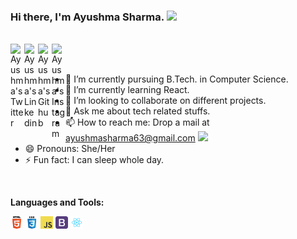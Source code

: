 ### Hi there, I'm Ayushma Sharma. <img height="20" src="https://github.com/TheDudeThatCode/TheDudeThatCode/blob/master/Assets/Hi.gif">


<br>
<a href="https://twitter.com/AyushmaSharma8">
  <img align="left" alt="Ayushma's Twitter" width="22px" src="https://cdn.jsdelivr.net/npm/simple-icons@v3/icons/twitter.svg" />
</a>
<a href="https://linkedin.com/in/ayushma-sharma-548633191">
  <img align="left" alt="Ayushma's Linkedin" width="22px" src="https://cdn.jsdelivr.net/npm/simple-icons@v3/icons/linkedin.svg" />
</a>
<a href="https://github.com/ayushmasharma">
  <img align="left" alt="Ayushma's Github" width="22px" src="https://cdn.jsdelivr.net/npm/simple-icons@v3/icons/github.svg" />
</a>
<a href="https://instagram.com/ayushma._.sharma_/">
  <img align="left" alt="Ayushma's Instagram" width="22px" src="https://cdn.jsdelivr.net/npm/simple-icons@v3/icons/instagram.svg" />
</a>

<br>
<br>

- 🔭 I’m currently pursuing B.Tech. in Computer Science.
- 🌱 I’m currently learning React. 
- 👯 I’m looking to collaborate on different projects.
- 💬 Ask me about tech related stuffs.
- 📫 How to reach me: Drop a mail at ayushmasharma63@gmail.com <img width="20px" src="https://cdn.jsdelivr.net/npm/simple-icons@v3/icons/gmail.svg" />
- 😄 Pronouns: She/Her
- ⚡ Fun fact: I can sleep whole day.

<br>


**Languages and Tools:**  


<code><img height="20" src="https://raw.githubusercontent.com/github/explore/80688e429a7d4ef2fca1e82350fe8e3517d3494d/topics/html/html.png"></code>
<code><img height="20" src="https://raw.githubusercontent.com/github/explore/80688e429a7d4ef2fca1e82350fe8e3517d3494d/topics/css/css.png"></code>
<code><img height="20" src="https://raw.githubusercontent.com/github/explore/80688e429a7d4ef2fca1e82350fe8e3517d3494d/topics/javascript/javascript.png"></code>
<code><img height="20" src="https://raw.githubusercontent.com/github/explore/80688e429a7d4ef2fca1e82350fe8e3517d3494d/topics/bootstrap/bootstrap.png"></code>
<code><img height="20" src="https://raw.githubusercontent.com/github/explore/80688e429a7d4ef2fca1e82350fe8e3517d3494d/topics/react/react.png"></code>   


